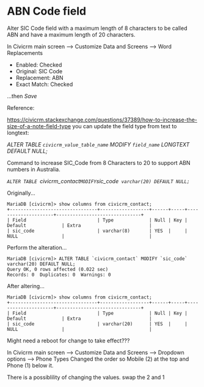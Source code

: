 # ABN Code field

Alter SIC Code field with a maximum length of 8 characters to be called ABN and have a maximum length of 20 characters.

In Civicrm main screen --> Customize Data and Screens --> Word Replacements

* Enabled: Checked
* Original: SIC Code
* Replacement: ABN
* Exact Match: Checked

...then *Save*

Reference:

https://civicrm.stackexchange.com/questions/37389/how-to-increase-the-size-of-a-note-field-type
you can update the field type from text to longtext:

*ALTER TABLE `civicrm_value_table_name` MODIFY `field_name` LONGTEXT DEFAULT NULL;*

Command to increase SIC_Code from 8 Characters to 20 to support ABN numbers in Australia.

*`ALTER TABLE `civicrm_contact` MODIFY `sic_code` varchar(20) DEFAULT NULL;`*

Originally...
```
MariaDB [civicrm]> show columns from civicrm_contact;
+--------------------------------+------------------+------+-----+---------------------+-------------------------------+
| Field                          | Type             | Null | Key | Default             | Extra                         |
| sic_code                       | varchar(8)       | YES  |     | NULL                |                               |
```

Perform the alteration...
```
MariaDB [civicrm]> ALTER TABLE `civicrm_contact` MODIFY `sic_code` varchar(20) DEFAULT NULL;
Query OK, 0 rows affected (0.022 sec)
Records: 0  Duplicates: 0  Warnings: 0
```

After altering...
```
MariaDB [civicrm]> show columns from civicrm_contact;
+--------------------------------+------------------+------+-----+---------------------+-------------------------------+
| Field                          | Type             | Null | Key | Default             | Extra                         |
| sic_code                       | varchar(20)      | YES  |     | NULL                |                               |
```

Might need a reboot for change to take effect???

In Civicrm main screen --> Customize Data and Screens --> Dropdown options --> Phone Types 
Changed the order so Mobile (2) at the top and Phone (1) below it.

There is a possiblility of changing the values. swap the 2 and 1

